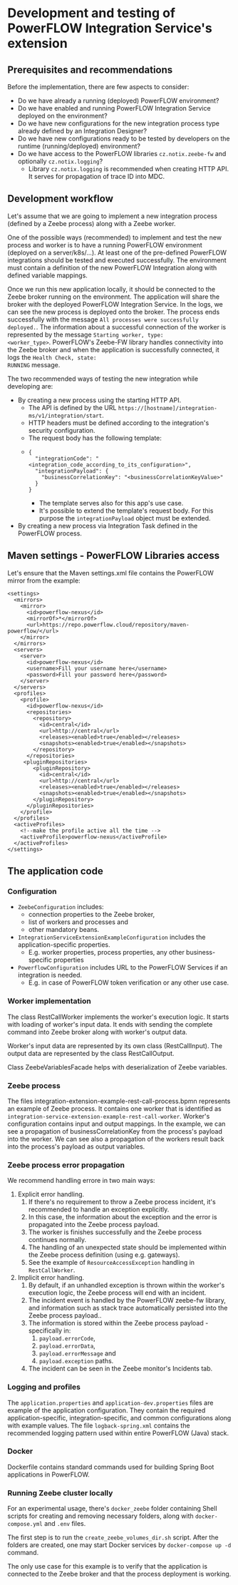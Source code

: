 # Development and testing of PowerFLOW Integration Service's extension

## Prerequisites and recommendations

Before the implementation, there are few aspects to consider:

- Do we have already a running (deployed) PowerFLOW environment?
- Do we have enabled and running PowerFLOW Integration Service deployed on the environment?
- Do we have new configurations for the new integration process type already defined by an Integration Designer?
- Do we have new configurations ready to be tested by developers on the runtime (running/deployed) environment?
- Do we have access to the PowerFLOW libraries <code>cz.notix.zeebe-fw</code> and optionally <code>cz.notix.logging</code>?
  - Library <code>cz.notix.logging</code> is recommended when creating HTTP API. It serves for propagation of trace ID into MDC.

## Development workflow

Let's assume that we are going to implement a new integration process (defined by a Zeebe process) along with a Zeebe
worker.

One of the possible ways (recommended) to implement and test the new process and worker is to have a running PowerFLOW environment
(deployed on a server/k8s/...).
At least one of the pre-defined PowerFLOW integrations should be tested and executed successfully.
The environment must contain a definition of the new PowerFLOW Integration along with defined variable mappings.

Once we run this new application locally, it should be connected to the Zeebe broker running on the environment.
The application will share the broker with the deployed PowerFLOW Integration Service.
In the logs, we can see the new process is deployed onto the broker.
The process ends successfully with the message <code>All processes were successfully deployed.</code>.
The information about a successful connection of the worker is represented by the message <code>Starting worker, type: <worker_type></code>.
PowerFLOW's Zeebe-FW library handles connectivity into the Zeebe broker and when the application is successfully connected,
it logs the <code>Health Check, state: RUNNING</code> message.

The two recommended ways of testing the new integration while developing are:
- By creating a new process using the starting HTTP API.
  - The API is defined by the URL <code>https://[hostname]/integration-ms/v1/integration/start</code>.
  - HTTP headers must be defined according to the integration's security configuration.
  - The request body has the following template:
  - ```
    {
      "integrationCode": "<integration_code_according_to_its_configuration>",
      "integrationPayload": {
        "businessCorrelationKey": "<businessCorrelationKeyValue>"
      }
    }
    ```
    - The template serves also for this app's use case. 
    - It's possible to extend the template's request body. For this purpose the <code>integrationPayload</code> object must be extended.
- By creating a new process via Integration Task defined in the PowerFLOW process.


## Maven settings - PowerFLOW Libraries access

Let's ensure that the Maven settings.xml file contains the PowerFLOW mirror from the example:

``` The example from the Maven settings.xml file
<settings>
  <mirrors>
    <mirror>
      <id>powerflow-nexus</id>
      <mirrorOf>*</mirrorOf>
      <url>https://repo.powerflow.cloud/repository/maven-powerflow/</url>
    </mirror>
  </mirrors>
  <servers>
    <server>
      <id>powerflow-nexus</id>
      <username>Fill your username here</username>
      <password>Fill your password here</password>
    </server>
  </servers>
  <profiles>
    <profile>
      <id>powerflow-nexus</id>
      <repositories>
        <repository>
          <id>central</id>
          <url>http://central</url>
          <releases><enabled>true</enabled></releases>
          <snapshots><enabled>true</enabled></snapshots>
        </repository>
      </repositories>
     <pluginRepositories>
        <pluginRepository>
          <id>central</id>
          <url>http://central</url>
          <releases><enabled>true</enabled></releases>
          <snapshots><enabled>true</enabled></snapshots>
        </pluginRepository>
      </pluginRepositories>
    </profile>
  </profiles>
  <activeProfiles>
    <!--make the profile active all the time -->
    <activeProfile>powerflow-nexus</activeProfile>
  </activeProfiles>
</settings>
```

## The application code

### Configuration
- <code>ZeebeConfiguration</code> includes:
  - connection properties to the Zeebe broker,
  - list of workers and processes and
  - other mandatory beans.
- <code>IntegrationServiceExtensionExampleConfiguration</code> includes the application-specific properties.
  - E.g. worker properties, process properties, any other business-specific properties
- <code>PowerflowConfiguration</code> includes URL to the PowerFLOW Services if an integration is needed.
  - E.g. in case of PowerFLOW token verification or any other use case.

### Worker implementation
The class RestCallWorker implements the worker's execution logic. It starts with loading of worker's input data.
It ends with sending the complete command into Zeebe broker along with worker's output data.

Worker's input data are represented by its own class (RestCallInput). 
The output data are represented by the class RestCallOutput.

Class ZeebeVariablesFacade helps with deserialization of Zeebe variables.

### Zeebe process
The files integration-extension-example-rest-call-process.bpmn represents an example of Zeebe process.
It contains one worker that is identified as <code>integration-service-extension-example-rest-call-worker</code>.
Worker's configuration contains input and output mappings. 
In the example, we can see a propagation of businessCorrelationKey from the process's payload into the worker.
We can see also a propagation of the workers result back into the process's payload as output variables.

### Zeebe process error propagation
We recommend handling errore in two main ways:
1. Explicit error handling.
   1. If there's no requirement to throw a Zeebe process incident, it's recommended to handle an exception explicitly.
   2. In this case, the information about the exception and the error is propagated into the Zeebe process payload.
   3. The worker is finishes successfully and the Zeebe process continues normally.
   4. The handling of an unexpected state should be implemented within the Zeebe process definition (using e.g. gateways).
   5. See the example of <code>ResourceAccessException</code> handling in <code>RestCallWorker</code>.
2. Implicit error handling.
   1. By default, if an unhandled exception is thrown within the worker's execution logic, the Zeebe process will end with
   an incident.
   2. The incident event is handled by the PowerFLOW zeebe-fw library, and information such as stack trace 
automatically persisted into the Zeebe process payload.. 
   3. The information is stored within the Zeebe process payload - specifically in:
      1. <code>payload.errorCode</code>,
      2. <code>payload.errorData</code>, 
      3. <code>payload.errorMessage</code> and 
      4. <code>payload.exception</code> paths.
   4. The incident can be seen in the Zeebe monitor's Incidents tab.

### Logging and profiles
The <code>application.properties</code> and <code>application-dev.properties</code> files are 
example of the application configuration.
They contain the required application-specific, integration-specific, and common configurations along with 
example values.
The file <code>logback-spring.xml</code> contains the recommended logging pattern used within 
entire PowerFLOW (Java) stack.

### Docker
Dockerfile contains standard commands used for building Spring Boot applications in PowerFLOW.

### Running Zeebe cluster locally
For an experimental usage, there's <code>docker_zeebe</code> folder containing Shell scripts for creating and 
removing necessary folders, along with <code>docker-compose.yml</code> and <code>.env</code> files.

The first step is to run the <code>create_zeebe_volumes_dir.sh</code> script. After the folders are created, one may 
start Docker services by <code>docker-compose up -d</code> command.

The only use case for this example is to verify that the application is connected to the Zeebe broker and that
the process deployment is working.